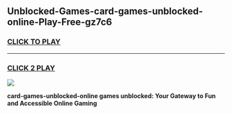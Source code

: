 
## Unblocked-Games-card-games-unblocked-online-Play-Free-gz7c6
<h3>
<a href="https://premium76.site?title=card-games-unblocked-online&ref=23A">CLICK TO PLAY</a></h3>
<hr>

<h3>
<a href="https://premium76.site?title=card-games-unblocked-online&ref=23A">CLICK 2 PLAY</a>
  
</h3>

<a href="https://premium76.site?title=card-games-unblocked-online&ref=23A"><img src="https://clearcache.store/games.png"></a>


**card-games-unblocked-online games unblocked: Your Gateway to Fun and Accessible Online Gaming**
